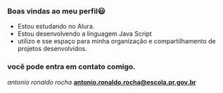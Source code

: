 ### Boas vindas ao meu perfil😃
- Estou estudando no Alura.
-  Estou desenvolvendo a  linguagem Java Script
- utilizo e sse espaço para minha organização e compartilhamento de  projetos desenvolvidos.
###  você pode entra em  contato comigo.
<em>antonio ronaldo rocha </em><strong> antonio.ronaldo.rocha@escola.pr.gov.br
  
